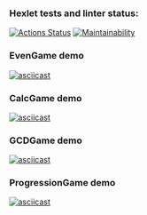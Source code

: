 ### Hexlet tests and linter status:
[![Actions Status](https://github.com/KavyrshinR/java-project-61/actions/workflows/hexlet-check.yml/badge.svg)](https://github.com/KavyrshinR/java-project-61/actions)
[![Maintainability](https://api.codeclimate.com/v1/badges/a1ae35f9144ac2ca478e/maintainability)](https://codeclimate.com/github/KavyrshinR/java-project-61/maintainability)
### EvenGame demo
[![asciicast](https://asciinema.org/a/EyqqFRsUzL7K5qVnIJyUdpOWu.svg)](https://asciinema.org/a/EyqqFRsUzL7K5qVnIJyUdpOWu)
### CalcGame demo
[![asciicast](https://asciinema.org/a/hAbJyMckV2QAFNgcwXcGYqR1T.svg)](https://asciinema.org/a/hAbJyMckV2QAFNgcwXcGYqR1T)
### GCDGame demo
[![asciicast](https://asciinema.org/a/WeFMXjDPo63fui8tB2ZPSBCiq.svg)](https://asciinema.org/a/WeFMXjDPo63fui8tB2ZPSBCiq)
### ProgressionGame demo
[![asciicast](https://asciinema.org/a/vGrCu39tid8RKcD331zO8bF4H.svg)](https://asciinema.org/a/vGrCu39tid8RKcD331zO8bF4H)